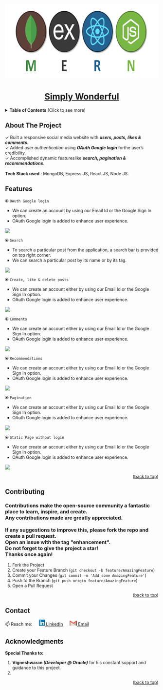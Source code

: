 <div id="top"></div>

<!-- PROJECT LOGO -->
<br />
<div align="center">
    <img src="https://github.com/Raja58/Calculator-JavaScript/blob/main/mern-stack.png" alt="Logo" width="678" height="245">
  </a>

  <h1 align="center"> <a href = "https://simplywonderful1728.herokuapp.com/posts">Simply Wonderful</a></h1>
</div>



<!-- TABLE OF CONTENTS -->

<details>
    <summary><b>Table of Contents</b> (Click to see more)</summary>
  <ol type = "a">
    <li> <a href="#about-the-project">About The Project</a> </li>
    <li> <a href="#features">Features</a> </li>
      <ol type = "i">
          <li> <a href="#about-the-project">OAuth Google login</a></li>
          <li> <a href="#about-the-project">Search</a></li>
          <li> <a href="#about-the-project">Create, like & delete posts</a></li>
          <li> <a href="#about-the-project">Comments</a></li>
          <li> <a href="#about-the-project">Recommendations</a></li>
          <li> <a href="#about-the-project">Pagination</a></li>
          <li> <a href="#about-the-project">Static Page without login</a></li>
      </ol>
    <li><a href="#contributing">Contributing</a></li>
    <li><a href="#contact">Contact</a></li>
    <li><a href="#acknowledgments">Acknowledgments</a></li>
  </ol>
</details>


<div id="about-the-project"></div>

<!-- ABOUT THE PROJECT -->

## About The Project
<p>
✓ Built a responsive social media website with <b><i>users, posts, likes & comments</b></i>. <br>
✓ Added <i>user authentication</i> using <b><i>OAuth Google login</b></i> forthe user’s credibility. <br>
✓ Accomplished dynamic featureslike <b><i>search, pagination & recommendations</b></i>. <br><br>
<b>Tech Stack used</b> : MongoDB, Express JS, React JS, Node JS.
</p>
<div id="features"></div>

## Features
  
  <p>
    
  &#10687; `OAuth Google login`
    <ul type = "square">
        <li>We can create an account by using our Email Id or the Google Sign In option.</li>
        <li>OAuth Google login is added to enhance user experience.</li>
    </ul>
    <image src = "https://github.com/Raja58/Simply-Wonderful/blob/main/Images/Sign%20In.png" align="center">
    
 &#10687; `Search`
    <ul type = "square">
        <li>To search a particular post from the application, a search bar is provided on top right corner.</li>
        <li>We can search a particular post by its name or by its tag.</li>
    </ul>
    <image src = "https://github.com/Raja58/Simply-Wonderful/blob/main/Images/Search.png" align="center">
  
 &#10687; `Create, like & delete posts`
    <ul type = "square">
        <li>We can create an account either by using our Email Id or the Google Sign In option.</li>
        <li>OAuth Google login is added to enhance user experience.</li>
    </ul>
    <image src = "https://github.com/Raja58/Simply-Wonderful/blob/main/Images/Like%20%26%20Delete.png" align="center">
  
 &#10687; `Comments`
    <ul type = "square">
        <li>We can create an account either by using our Email Id or the Google Sign In option.</li>
        <li>OAuth Google login is added to enhance user experience.</li>
    </ul>
    <image src = "https://github.com/Raja58/Simply-Wonderful/blob/main/Images/Comments.png" align="center">
  
 &#10687; `Recommendations`
    <ul type = "square">
        <li>We can create an account either by using our Email Id or the Google Sign In option.</li>
        <li>OAuth Google login is added to enhance user experience.</li>
    </ul>
    <image src = "https://github.com/Raja58/Simply-Wonderful/blob/main/Images/Recommend.png" align="center">
  
 &#10687; `Pagination`
    <ul type = "square">
        <li>We can create an account either by using our Email Id or the Google Sign In option.</li>
        <li>OAuth Google login is added to enhance user experience.</li>
    </ul>
    <image src = "https://github.com/Raja58/Simply-Wonderful/blob/main/Images/Pagination.png" align="center">
  
 &#10687; `Static Page without login`
    <ul type = "square">
        <li>We can create an account either by using our Email Id or the Google Sign In option.</li>
        <li>OAuth Google login is added to enhance user experience.</li>
    </ul>
    <image src = "https://github.com/Raja58/Simply-Wonderful/blob/main/Images/Logout.png" align="center">
</p>
   <p align="right">(<a href="#top">back to top</a>)</p>

<div id="contributing"></div>

<!-- CONTRIBUTING -->
## Contributing
<h3>
Contributions make the open-source community a fantastic place to learn, inspire, and create.
<br />
Any contributions made are greatly appreciated.
<br />
<br />
If any suggestions to improve this, please fork the repo and create a pull request.
<br />
Open an issue with the tag "enhancement".
<br />
Do not forget to give the project a star!
<br />
Thanks once again!
</h3>
  
1. Fork the Project
2. Create your Feature Branch (`git checkout -b feature/AmazingFeature`)
3. Commit your Changes (`git commit -m 'Add some AmazingFeature'`)
4. Push to the Branch (`git push origin feature/AmazingFeature`)
5. Open a Pull Request

<p align="right">(<a href="#top">back to top</a>)</p>

   <div id="contact"></div> 
    
## Contact

📫 Reach me: &emsp;
 [![Linkedin](https://github.com/Raja58/ProShop-eCommerce/blob/main/in.jpg) LinkedIn](https://www.linkedin.com/in/raja58) &emsp; [![Email](https://github.com/Raja58/ProShop-eCommerce/blob/main/mail.jpg) Email](mailto:rajadurainit@gmail.com)
          
<div id="acknowledgments"></div>

<!-- ACKNOWLEDGMENTS -->
## Acknowledgments
        
<p> <b>Special Thanks to:</b> </p>
   <ol>
    <li><b>Vigneshwaran <i>(Developer @ Oracle)</i></b> for his constant support and guidance to this project. </li>
    <li>  </li>
  </ol>

<p align="right">(<a href="#top">back to top</a>)</p>
